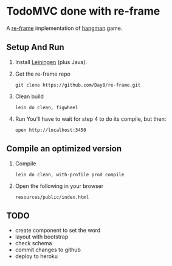 # TodoMVC done with re-frame

A [re-frame](https://github.com/Day8/re-frame) implementation of [hangman](http://todomvc.com/) game.


## Setup And Run

1. Install [Leiningen](http://leiningen.org/)  (plus Java).

2. Get the re-frame repo
   ```
   git clone https://github.com/Day8/re-frame.git
   ```

3. Clean build
   ```
   lein do clean, figwheel
   ```

4. Run
   You'll have to wait for step 4 to do its compile, but then:
   ```
   open http://localhost:3450
   ```


## Compile an optimized version

1. Compile
   ```
   lein do clean, with-profile prod compile
   ```

2. Open the following in your browser
   ```
   resources/public/index.html
   ```


## TODO
- create component to set the word
- layout with bootstrap
- check schema
- commit changes to github
- deploy to heroku


